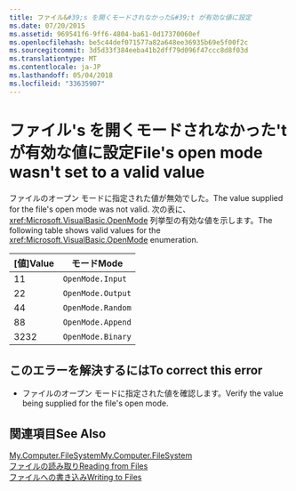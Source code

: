 ```yaml
---
title: ファイル&#39;s を開くモードされなかった&#39;t が有効な値に設定
ms.date: 07/20/2015
ms.assetid: 969541f6-9ff6-4804-ba61-0d17370060ef
ms.openlocfilehash: be5c44def071577a82a648ee36935b69e5f00f2c
ms.sourcegitcommit: 3d5d33f384eeba41b2dff79d096f47ccc8d8f03d
ms.translationtype: MT
ms.contentlocale: ja-JP
ms.lasthandoff: 05/04/2018
ms.locfileid: "33635907"
---
```

# <a name="file39s-open-mode-wasn39t-set-to-a-valid-value"></a><span data-ttu-id="c40e7-102">ファイル&#39;s を開くモードされなかった&#39;t が有効な値に設定</span><span class="sxs-lookup"><span data-stu-id="c40e7-102">File&#39;s open mode wasn&#39;t set to a valid value</span></span>
<span data-ttu-id="c40e7-103">ファイルのオープン モードに指定された値が無効でした。</span><span class="sxs-lookup"><span data-stu-id="c40e7-103">The value supplied for the file's open mode was not valid.</span></span> <span data-ttu-id="c40e7-104">次の表に、 <xref:Microsoft.VisualBasic.OpenMode> 列挙型の有効な値を示します。</span><span class="sxs-lookup"><span data-stu-id="c40e7-104">The following table shows valid values for the <xref:Microsoft.VisualBasic.OpenMode> enumeration.</span></span>  
  
|<span data-ttu-id="c40e7-105">[値]</span><span class="sxs-lookup"><span data-stu-id="c40e7-105">Value</span></span>|<span data-ttu-id="c40e7-106">モード</span><span class="sxs-lookup"><span data-stu-id="c40e7-106">Mode</span></span>|  
|-----------|----------|  
|<span data-ttu-id="c40e7-107">1</span><span class="sxs-lookup"><span data-stu-id="c40e7-107">1</span></span>|`OpenMode.Input`|  
|<span data-ttu-id="c40e7-108">2</span><span class="sxs-lookup"><span data-stu-id="c40e7-108">2</span></span>|`OpenMode.Output`|  
|<span data-ttu-id="c40e7-109">4</span><span class="sxs-lookup"><span data-stu-id="c40e7-109">4</span></span>|`OpenMode.Random`|  
|<span data-ttu-id="c40e7-110">8</span><span class="sxs-lookup"><span data-stu-id="c40e7-110">8</span></span>|`OpenMode.Append`|  
|<span data-ttu-id="c40e7-111">32</span><span class="sxs-lookup"><span data-stu-id="c40e7-111">32</span></span>|`OpenMode.Binary`|  
  
## <a name="to-correct-this-error"></a><span data-ttu-id="c40e7-112">このエラーを解決するには</span><span class="sxs-lookup"><span data-stu-id="c40e7-112">To correct this error</span></span>  
  
-   <span data-ttu-id="c40e7-113">ファイルのオープン モードに指定された値を確認します。</span><span class="sxs-lookup"><span data-stu-id="c40e7-113">Verify the value being supplied for the file's open mode.</span></span>  
  
## <a name="see-also"></a><span data-ttu-id="c40e7-114">関連項目</span><span class="sxs-lookup"><span data-stu-id="c40e7-114">See Also</span></span>  
   
 [<span data-ttu-id="c40e7-115">My.Computer.FileSystem</span><span class="sxs-lookup"><span data-stu-id="c40e7-115">My.Computer.FileSystem</span></span>](xref:Microsoft.VisualBasic.FileIO.FileSystem)  
 [<span data-ttu-id="c40e7-116">ファイルの読み取り</span><span class="sxs-lookup"><span data-stu-id="c40e7-116">Reading from Files</span></span>](../../visual-basic/developing-apps/programming/drives-directories-files/reading-from-files.md)  
 [<span data-ttu-id="c40e7-117">ファイルへの書き込み</span><span class="sxs-lookup"><span data-stu-id="c40e7-117">Writing to Files</span></span>](../../visual-basic/developing-apps/programming/drives-directories-files/writing-to-files.md)
